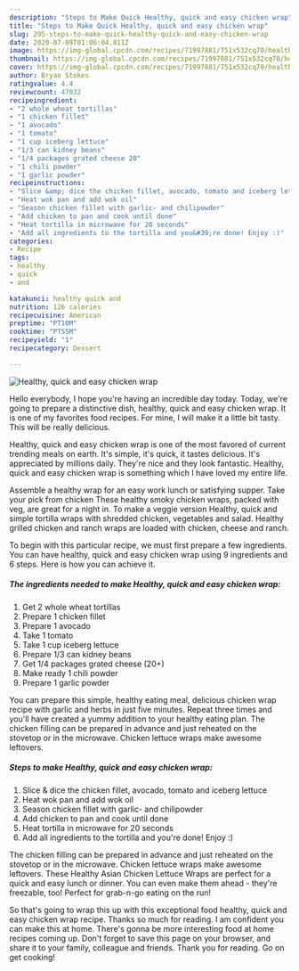 ```yaml
---
description: "Steps to Make Quick Healthy, quick and easy chicken wrap"
title: "Steps to Make Quick Healthy, quick and easy chicken wrap"
slug: 295-steps-to-make-quick-healthy-quick-and-easy-chicken-wrap
date: 2020-07-09T01:06:04.811Z
image: https://img-global.cpcdn.com/recipes/71997881/751x532cq70/healthy-quick-and-easy-chicken-wrap-recipe-main-photo.jpg
thumbnail: https://img-global.cpcdn.com/recipes/71997881/751x532cq70/healthy-quick-and-easy-chicken-wrap-recipe-main-photo.jpg
cover: https://img-global.cpcdn.com/recipes/71997881/751x532cq70/healthy-quick-and-easy-chicken-wrap-recipe-main-photo.jpg
author: Bryan Stokes
ratingvalue: 4.4
reviewcount: 47032
recipeingredient:
- "2 whole wheat tortillas"
- "1 chicken fillet"
- "1 avocado"
- "1 tomato"
- "1 cup iceberg lettuce"
- "1/3 can kidney beans"
- "1/4 packages grated cheese 20"
- "1 chili powder"
- "1 garlic powder"
recipeinstructions:
- "Slice &amp; dice the chicken fillet, avocado, tomato and iceberg lettuce"
- "Heat wok pan and add wok oil"
- "Season chicken fillet with garlic- and chilipowder"
- "Add chicken to pan and cook until done"
- "Heat tortilla in microwave for 20 seconds"
- "Add all ingredients to the tortilla and you&#39;re done! Enjoy :)"
categories:
- Recipe
tags:
- healthy
- quick
- and

katakunci: healthy quick and 
nutrition: 126 calories
recipecuisine: American
preptime: "PT10M"
cooktime: "PT55M"
recipeyield: "1"
recipecategory: Dessert

---
```



![Healthy, quick and easy chicken wrap](https://img-global.cpcdn.com/recipes/71997881/751x532cq70/healthy-quick-and-easy-chicken-wrap-recipe-main-photo.jpg)

Hello everybody, I hope you're having an incredible day today. Today, we're going to prepare a distinctive dish, healthy, quick and easy chicken wrap. It is one of my favorites food recipes. For mine, I will make it a little bit tasty. This will be really delicious.

Healthy, quick and easy chicken wrap is one of the most favored of current trending meals on earth. It's simple, it's quick, it tastes delicious. It's appreciated by millions daily. They're nice and they look fantastic. Healthy, quick and easy chicken wrap is something which I have loved my entire life.

Assemble a healthy wrap for an easy work lunch or satisfying supper. Take your pick from chicken These healthy smoky chicken wraps, packed with veg, are great for a night in. To make a veggie version Healthy, quick and simple tortilla wraps with shredded chicken, vegetables and salad. Healthy grilled chicken and ranch wraps are loaded with chicken, cheese and ranch.


To begin with this particular recipe, we must first prepare a few ingredients. You can have healthy, quick and easy chicken wrap using 9 ingredients and 6 steps. Here is how you can achieve it.

<!--inarticleads1-->

##### The ingredients needed to make Healthy, quick and easy chicken wrap:

1. Get 2 whole wheat tortillas
1. Prepare 1 chicken fillet
1. Prepare 1 avocado
1. Take 1 tomato
1. Take 1 cup iceberg lettuce
1. Prepare 1/3 can kidney beans
1. Get 1/4 packages grated cheese (20+)
1. Make ready 1 chili powder
1. Prepare 1 garlic powder


You can prepare this simple, healthy eating meal, delicious chicken wrap recipe with garlic and herbs in just five minutes. Repeat three times and you&#39;ll have created a yummy addition to your healthy eating plan. The chicken filling can be prepared in advance and just reheated on the stovetop or in the microwave. Chicken lettuce wraps make awesome leftovers. 

<!--inarticleads2-->

##### Steps to make Healthy, quick and easy chicken wrap:

1. Slice &amp; dice the chicken fillet, avocado, tomato and iceberg lettuce
1. Heat wok pan and add wok oil
1. Season chicken fillet with garlic- and chilipowder
1. Add chicken to pan and cook until done
1. Heat tortilla in microwave for 20 seconds
1. Add all ingredients to the tortilla and you&#39;re done! Enjoy :)


The chicken filling can be prepared in advance and just reheated on the stovetop or in the microwave. Chicken lettuce wraps make awesome leftovers. These Healthy Asian Chicken Lettuce Wraps are perfect for a quick and easy lunch or dinner. You can even make them ahead - they&#39;re freezable, too! Perfect for grab-n-go eating on the run! 

So that's going to wrap this up with this exceptional food healthy, quick and easy chicken wrap recipe. Thanks so much for reading. I am confident you can make this at home. There's gonna be more interesting food at home recipes coming up. Don't forget to save this page on your browser, and share it to your family, colleague and friends. Thank you for reading. Go on get cooking!
